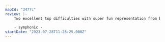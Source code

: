 ```yaml
---
mapId: "3477c"
review: |-
    Two excellent top difficulties with super fun representation from both mappers! Great use of the v3 elements (arcs and chains) along with the bomb resets in both difficulties. Fun techier patterns in the top two difficulties, with more accessible ones in the lower difficulties. Awesome lightshow in the Lizzo environment as well, which fits the song perfectly!
    
    - symphonic -
startDate: "2023-07-28T11:28:25.000Z"
---
```

